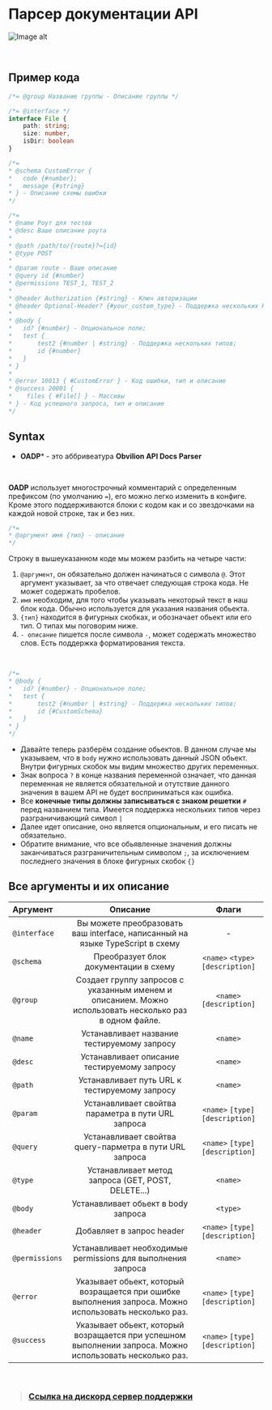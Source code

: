 # Парсер документации API

![Image alt](https://media.discordapp.net/attachments/548971947405475851/872160073454063636/unknown.png)

<br/>

## Пример кода
```ts
/*= @group Название группы - Описание группы */

/*= @interface */
interface File {
    path: string;
    size: number,
    isDir: boolean
}

/*=
* @schema CustomError {
*   code {#number};
*   message {#string}
* } - Описание схемы ошибки
*/

/*=
* @name Роут для тестов
* @desc Ваше описание роута
*
* @path /path/to/{route}?={id}
* @type POST
*
* @param route - Ваше описание
* @query id {#number}
* @permissions TEST_1, TEST_2
*
* @header Authorization {#string} - Ключ авторизации
* @header Optional-Header? {#your_custom_type} - Поддержка нескольких Header-ов
*
* @body {
*   id? {#number} - Опциональное поле;
*   test {
*       test2 {#number | #string} - Поддержка нескольких типов;
*       id {#number}
*   }
* }
*
* @error 10013 { #CustomError } - Код ошибки, тип и описание
* @success 20001 {
*    files { #File[] } - Массивы
* } - Код успешного запроса, тип и описание
*/
```

## Syntax
- **OADP*** - это аббривеатура **Obvilion API Docs Parser**
<br/>

**OADP** использует многострочный комментарий с определенным префиксом (по умолчанию `=`), его можно легко изменить в конфиге.
Кроме этого поддерживаются блоки с кодом как и со звездочками на каждой новой строке, так и без них.
```ts
/*= 
* @аргумент имя {тип} - описание
*/
```
Строку в вышеуказанном коде мы можем разбить на четыре части:
1) `@аргумент`, он обязательно должен начинаться с символа `@`. Этот аргумент указывает, за что отвечает следующая строка кода. Не может содержать пробелов.
2) `имя` необходим, для того чтобы указывать некоторый текст в наш блок кода. Обычно используется для указания названия обьекта.
3) `{тип}` находится в фигурных скобках, и обозначает обьект или его тип. О типах мы поговорим ниже.
4) `- описание` пишется после символа `-`, может содержать множество слов. Есть поддержка форматирования текста.
<br/>

```ts
/*= 
* @body {
*   id? {#number} - Опциональное поле;
*   test {
*       test2 {#number | #string} - Поддержка нескольких типов;
*       id {#CustomSchema}
*   }
* }
*/
```
* Давайте теперь разберём создание обьектов. В данном случае мы указываем, что в `body` нужно использовать данный JSON обьект. Внутри фигурных скобок мы видим множество других переменных. 
* Знак вопроса `?` в конце названия переменной означает, что данная переменная не является обязательной и отутствие данного значения в вашем API не будет восприниматься как ошибка.
* Все **конечные типы должны записываться с знаком решетки** `#` перед названием типа. Имеется поддержка нескольких типов через разграничивающий символ `|`
* Далее идет описание, оно является опциональным, и его писать не обязательно.
* Обратите внимание, что все обьявленные значения должны заканчиваться разграничительным символом `;`, за исключением последнего значения в блоке фигурных скобок `{}`

## Все аргументы и их описание
| Аргумент | Описание | Флаги |
| :------- | :---------: | :---: |
| `@interface` | Вы можете преобразовать ваш interface, написанный на языке TypeScript в схему | - |
| `@schema` | Преобразует блок документации в схему                                    | `<name>` `<type>` `[description]` |
| `@group` | Создает группу запросов с указанным именем и описанием. Можно использовать несколько раз в одном файле. | `<name>` `[description]` |
| `@name` | Устанавливает название тестируемому запросу                                | `<name>` |
| `@desc` | Устанавливает описание тестируемому запросу                                | `<name>` |
| `@path` | Устанавливает путь URL к тестируемому запросу                              | `<name>` |
| `@param` | Устанавливает свойтва параметра в пути URL запроса                        | `<name>` `[type]` `[description]` |
| `@query` | Устанавливает свойтва query-парметра в пути URL запроса                   | `<name>` `[type]` `[description]` |
| `@type` | Устанавливает метод запроса (GET, POST, DELETE...)                         | `<name>` |
| `@body` | Устанавливает обьект в body запроса                                        | `<type>` |
| `@header` | Добавляет в запрос header                                                | `<name>` `[type]` `[description]` |
| `@permissions` | Устанавливает необходимые permissions для выполнения запроса        | `<name>` |
| `@error` | Указывает обьект, который возращается при ошибке выполнения запроса. Можно использовать несколько раз. | `<name>` `[type]` `[description]` |
| `@success` | Указывает обьект, который возращается при успешном выполнении запроса. Можно использовать несколько раз. | `<name>` `[type]` `[description]` |

<br/>

> ### [Ссылка на дискорд сервер поддержки](https://discord.gg/cg82mjh)

